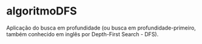 # algoritmoDFS
Aplicação do busca em profundidade (ou busca em profundidade-primeiro, também conhecido em inglês por Depth-First Search - DFS).
